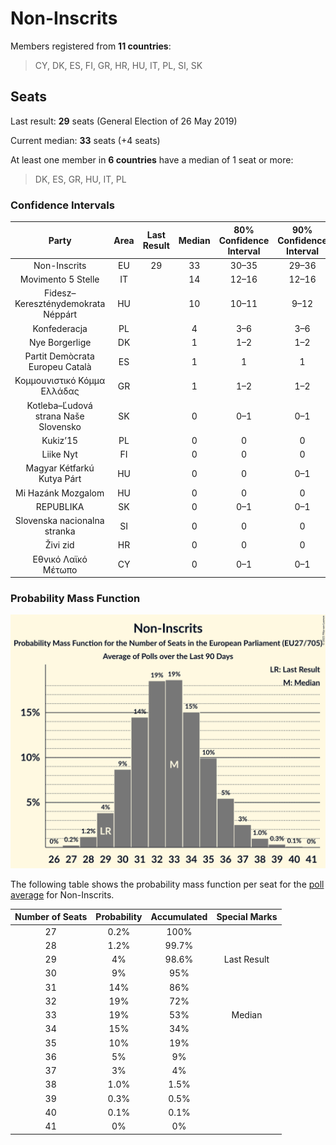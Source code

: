 # Non-Inscrits

Members registered from **11 countries**:

> CY, DK, ES, FI, GR, HR, HU, IT, PL, SI, SK

## Seats

Last result: **29** seats (General Election of 26 May 2019)

Current median: **33** seats (+4 seats)

At least one member in **6 countries** have a median of 1 seat or more:

> DK, ES, GR, HU, IT, PL

### Confidence Intervals

| Party | Area | Last Result | Median | 80% Confidence Interval | 90% Confidence Interval | 95% Confidence Interval | 99% Confidence Interval |
|:-----:|:----:|:-----------:|:------:|:-----------------------:|:-----------------------:|:-----------------------:|:-----------------------:|
| Non-Inscrits | EU | 29 | 33 | 30–35 | 29–36 | 29–37 | 28–38 |
| Movimento 5 Stelle | IT | | 14 | 12–16 | 12–16 | 12–17 | 11–18 |
| Fidesz–Kereszténydemokrata Néppárt | HU | | 10 | 10–11 | 9–12 | 9–12 | 9–12 |
| Konfederacja | PL | | 4 | 3–6 | 3–6 | 3–7 | 3–7 |
| Nye Borgerlige | DK | | 1 | 1–2 | 1–2 | 1–2 | 1–2 |
| Partit Demòcrata Europeu Català | ES | | 1 | 1 | 1 | 0–2 | 0–2 |
| Κομμουνιστικό Κόμμα Ελλάδας | GR | | 1 | 1–2 | 1–2 | 1–2 | 1–2 |
| Kotleba–Ľudová strana Naše Slovensko | SK | | 0 | 0–1 | 0–1 | 0–1 | 0–1 |
| Kukiz’15 | PL | | 0 | 0 | 0 | 0 | 0 |
| Liike Nyt | FI | | 0 | 0 | 0 | 0 | 0 |
| Magyar Kétfarkú Kutya Párt | HU | | 0 | 0 | 0–1 | 0–1 | 0–1 |
| Mi Hazánk Mozgalom | HU | | 0 | 0 | 0 | 0 | 0 |
| REPUBLIKA | SK | | 0 | 0–1 | 0–1 | 0–1 | 0–1 |
| Slovenska nacionalna stranka | SI | | 0 | 0 | 0 | 0 | 0 |
| Živi zid | HR | | 0 | 0 | 0 | 0 | 0 |
| Εθνικό Λαϊκό Μέτωπο | CY | | 0 | 0–1 | 0–1 | 0–1 | 0–1 |

### Probability Mass Function

![Graph with seats probability mass function not yet produced](average-2021-04-30-seats-pmf-non-inscrits.png "Seats Probability Mass Function")

The following table shows the probability mass function per seat for the [poll average](average-2021-04-30.html) for Non-Inscrits.

| Number of Seats | Probability | Accumulated | Special Marks |
|:---------------:|:-----------:|:-----------:|:-------------:|
| 27 | 0.2% | 100% |  |
| 28 | 1.2% | 99.7% |  |
| 29 | 4% | 98.6% | Last Result |
| 30 | 9% | 95% |  |
| 31 | 14% | 86% |  |
| 32 | 19% | 72% |  |
| 33 | 19% | 53% | Median |
| 34 | 15% | 34% |  |
| 35 | 10% | 19% |  |
| 36 | 5% | 9% |  |
| 37 | 3% | 4% |  |
| 38 | 1.0% | 1.5% |  |
| 39 | 0.3% | 0.5% |  |
| 40 | 0.1% | 0.1% |  |
| 41 | 0% | 0% |  |


